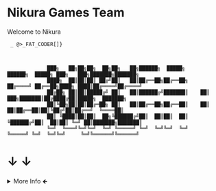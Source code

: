 # Nikura Games Team
Welcome to Nikura


    
     _ @>_FAT_CODER[]}

                                    
                 
                 ███╗   ██╗██╗██╗  ██╗██╗   ██╗██████╗  █████╗      ██████╗  █████╗ ███╗   ███╗███████╗███████╗          
                 ████╗  ██║██║██║ ██╔╝██║   ██║██╔══██╗██╔══██╗    ██╔════╝ ██╔══██╗████╗ ████║██╔════╝██╔════╝
                 ██╔██╗ ██║██║█████╔╝ ██║   ██║██████╔╝███████║    ██║  ███╗███████║██╔████╔██║█████╗  ███████╗
                 ██║╚██╗██║██║██╔═██╗ ██║   ██║██╔══██╗██╔══██║    ██║   ██║██╔══██║██║╚██╔╝██║██╔══╝  ╚════██║
                 ██║ ╚████║██║██║  ██╗╚██████╔╝██║  ██║██║  ██║    ╚██████╔╝██║  ██║██║ ╚═╝ ██║███████╗███████║
                 ╚═╝  ╚═══╝╚═╝╚═╝  ╚═╝ ╚═════╝ ╚═╝  ╚═╝╚═╝  ╚═╝     ╚═════╝ ╚═╝  ╚═╝╚═╝     ╚═╝╚══════╝╚══════╝
  
   ↓      ↓
============

</div>
  <details>
  <summary>More Info 🡸  </summary>
  
## *Founder
    
 * Gustavo Simões
 *   
### Tech Team
    
 * no
 *  
#### Code Team
    
 * Gustavo Simões
 *  
##### Review Team
 * Gustavo Simões
    
 * 
###### Publish Team
 * no
 *  
      
</details>

